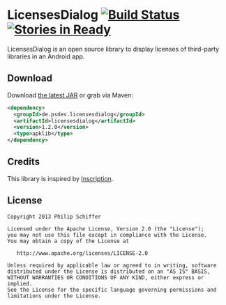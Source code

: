 LicensesDialog  [![Build Status](http://ci.psdev.de/job/PSDevLicensesDialog/badge/icon)](http://ci.psdev.de/job/PSDevLicensesDialog/) [![Stories in Ready](https://badge.waffle.io/psdev/LicensesDialog.png)](http://waffle.io/psdev/LicensesDialog)  
==============

LicensesDialog is an open source library to display licenses of third-party libraries in an Android app.


Download
--------

Download [the latest JAR][1] or grab via Maven:

```xml
<dependency>
  <groupId>de.psdev.licensesdialog</groupId>
  <artifactId>licensesdialog</artifactId>
  <version>1.2.0</version>
  <type>apklib</type>
</dependency>
```


Credits
-------

This library is inspired by [Inscription][2].


License
-------

    Copyright 2013 Philip Schiffer

    Licensed under the Apache License, Version 2.0 (the "License");
    you may not use this file except in compliance with the License.
    You may obtain a copy of the License at

       http://www.apache.org/licenses/LICENSE-2.0

    Unless required by applicable law or agreed to in writing, software
    distributed under the License is distributed on an "AS IS" BASIS,
    WITHOUT WARRANTIES OR CONDITIONS OF ANY KIND, either express or implied.
    See the License for the specific language governing permissions and
    limitations under the License.

[1]: http://repository.sonatype.org/service/local/artifact/maven/redirect?r=central-proxy&g=de.psdev.licensesdialog&a=licensesdialog&v=LATEST
[2]: https://github.com/MartinvanZ/Inscription
